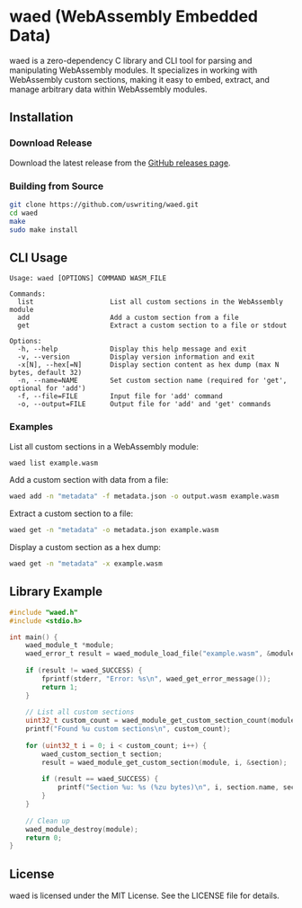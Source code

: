 # waed (WebAssembly Embedded Data)

waed is a zero-dependency C library and CLI tool for parsing and manipulating WebAssembly modules. It specializes in working with WebAssembly custom sections, making it easy to embed, extract, and manage arbitrary data within WebAssembly modules.

## Installation

### Download Release

Download the latest release from the [GitHub releases page](https://github.com/uswriting/waed/releases).

### Building from Source

```bash
git clone https://github.com/uswriting/waed.git
cd waed
make
sudo make install
```

## CLI Usage

```
Usage: waed [OPTIONS] COMMAND WASM_FILE

Commands:
  list                   List all custom sections in the WebAssembly module
  add                    Add a custom section from a file
  get                    Extract a custom section to a file or stdout

Options:
  -h, --help             Display this help message and exit
  -v, --version          Display version information and exit
  -x[N], --hex[=N]       Display section content as hex dump (max N bytes, default 32)
  -n, --name=NAME        Set custom section name (required for 'get', optional for 'add')
  -f, --file=FILE        Input file for 'add' command
  -o, --output=FILE      Output file for 'add' and 'get' commands
```

### Examples

List all custom sections in a WebAssembly module:

```bash
waed list example.wasm
```

Add a custom section with data from a file:

```bash
waed add -n "metadata" -f metadata.json -o output.wasm example.wasm 
```

Extract a custom section to a file:

```bash
waed get -n "metadata" -o metadata.json example.wasm 
```

Display a custom section as a hex dump:

```bash
waed get -n "metadata" -x example.wasm 
```

## Library Example

```c
#include "waed.h"
#include <stdio.h>

int main() {
    waed_module_t *module;
    waed_error_t result = waed_module_load_file("example.wasm", &module);
    
    if (result != waed_SUCCESS) {
        fprintf(stderr, "Error: %s\n", waed_get_error_message());
        return 1;
    }
    
    // List all custom sections
    uint32_t custom_count = waed_module_get_custom_section_count(module);
    printf("Found %u custom sections\n", custom_count);
    
    for (uint32_t i = 0; i < custom_count; i++) {
        waed_custom_section_t section;
        result = waed_module_get_custom_section(module, i, &section);
        
        if (result == waed_SUCCESS) {
            printf("Section %u: %s (%zu bytes)\n", i, section.name, section.content_size);
        }
    }
    
    // Clean up
    waed_module_destroy(module);
    return 0;
}
```

## License

waed is licensed under the MIT License. See the LICENSE file for details.